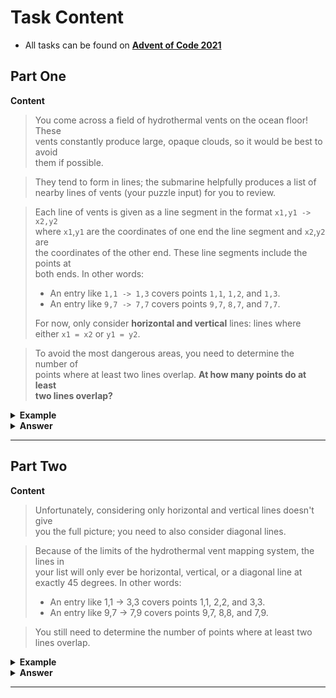 # Task Content
 - All tasks can be found on **[Advent of Code 2021](https://adventofcode.com/2021)** 
 
## Part One

**Content**
> You come across a field of hydrothermal vents on the ocean floor! These  
> vents constantly produce large, opaque clouds, so it would be best to avoid  
> them if possible.

> They tend to form in lines; the submarine helpfully produces a list of  
> nearby lines of vents (your puzzle input) for you to review.  

> Each line of vents is given as a line segment in the format `x1,y1 -> x2,y2`  
> where `x1`,`y1` are the coordinates of one end the line segment and `x2`,`y2` are  
> the coordinates of the other end. These line segments include the points at  
> both ends. In other words:
> - An entry like `1,1 -> 1,3` covers points `1,1`, `1,2`, and `1,3`.
> - An entry like `9,7 -> 7,7` covers points `9,7`, `8,7`, and `7,7`. 
> 
> For now, only consider **horizontal and vertical** lines: lines where either `x1 = x2` or `y1 = y2`.

> To avoid the most dangerous areas, you need to determine the number of  
> points where at least two lines overlap. **At how many points do at least  
> two lines overlap?**

<details>
  <summary><strong> Example </strong></summary>
  <pre>
0,9 -> 5,9
8,0 -> 0,8
9,4 -> 3,4
2,2 -> 2,1
7,0 -> 7,4
6,4 -> 2,0
0,9 -> 2,9
3,4 -> 1,4
0,0 -> 8,8
5,5 -> 8,2</pre>

The horizontal and vertical lines from the above list(your input example) would produce the following diagram:
<pre>
.......1..
..1....1..
..1....1..
.......1..
.112111211
..........
..........
..........
..........
222111....
</pre>

In this diagram, the top left corner is `0,0` and the bottom right corner is `9,9`.  
Each position is shown as **the number of lines which cover that point**  
or `.` if no line covers that point. The top-left pair of `1`s, for example,  
comes from `2,2 -> 2,1`; the very bottom row is formed by the overlapping  
lines `0,9 -> 5,9` and `0,9 -> 2,9`.  

**Where at least two lines overlap?** In the above example, this is anywhere  
in the diagram with a **`2` or larger** - a total of `5` points.  

</details>

<details>
  <summary><strong> Answer </strong></summary>
  <div align="right">
    
   My puzzle answer was: **`4655`**
    
  </div>
</details> 

___

## Part Two

**Content**
> Unfortunately, considering only horizontal and vertical lines doesn't give  
> you the full picture; you need to also consider diagonal lines.

> Because of the limits of the hydrothermal vent mapping system, the lines in  
> your list will only ever be horizontal, vertical, or a diagonal line at  
> exactly 45 degrees. In other words:
> - An entry like 1,1 -> 3,3 covers points 1,1, 2,2, and 3,3.
> - An entry like 9,7 -> 7,9 covers points 9,7, 8,8, and 7,9.

> You still need to determine the number of points where at least two lines overlap.

<details>
  <summary><strong> Example </strong></summary>
  <pre>
0,9 -> 5,9
8,0 -> 0,8
9,4 -> 3,4
2,2 -> 2,1
7,0 -> 7,4
6,4 -> 2,0
0,9 -> 2,9
3,4 -> 1,4
0,0 -> 8,8
5,5 -> 8,2
</pre>
  
Considering all lines(your input example) from the above example would now produce the following diagram:
  <pre>
1.1....11.
.111...2..
..2.1.111.
...1.2.2..
.112313211
...1.2....
..1...1...
.1.....1..
1.......1.
222111....
  </pre>

**Where at least two lines overlap?** In the above example, this is still anywhere  
in the diagram with a **`2` or larger** - now a total of `12` points.

</details>

<details>
  <summary><strong> Answer </strong></summary>
  <div align="right">
    
   My puzzle answer was: **`20500`**
    
  </div>
</details> 

___

<br /> 
